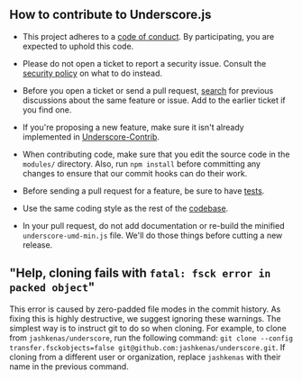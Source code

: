 ## How to contribute to Underscore.js

* This project adheres to a [code of conduct](CODE_OF_CONDUCT.md). By participating, you are expected to uphold this code.

* Please do not open a ticket to report a security issue. Consult the [security policy](SECURITY.md) on what to do instead.

* Before you open a ticket or send a pull request, [search](https://github.com/jashkenas/underscore/issues) for previous discussions about the same feature or issue. Add to the earlier ticket if you find one.

* If you're proposing a new feature, make sure it isn't already implemented in [Underscore-Contrib](https://github.com/documentcloud/underscore-contrib).

* When contributing code, make sure that you edit the source code in the `modules/` directory. Also, run `npm install` before committing any changes to ensure that our commit hooks can do their work.

* Before sending a pull request for a feature, be sure to have [tests](https://underscorejs.org/test/).

* Use the same coding style as the rest of the [codebase](https://github.com/jashkenas/underscore/blob/master/modules/index.js).

* In your pull request, do not add documentation or re-build the minified `underscore-umd-min.js` file. We'll do those things before cutting a new release.

## "Help, cloning fails with `fatal: fsck error in packed object`"
This error is caused by zero-padded file modes in the commit history. As fixing this is highly destructive, we suggest ignoring these warnings. The simplest way is to instruct git to do so when cloning. For example, to clone from `jashkenas/underscore`, run the following command: `git clone --config transfer.fsckobjects=false git@github.com:jashkenas/underscore.git`. If cloning from a different user or organization, replace `jashkenas` with their name in the previous command.
